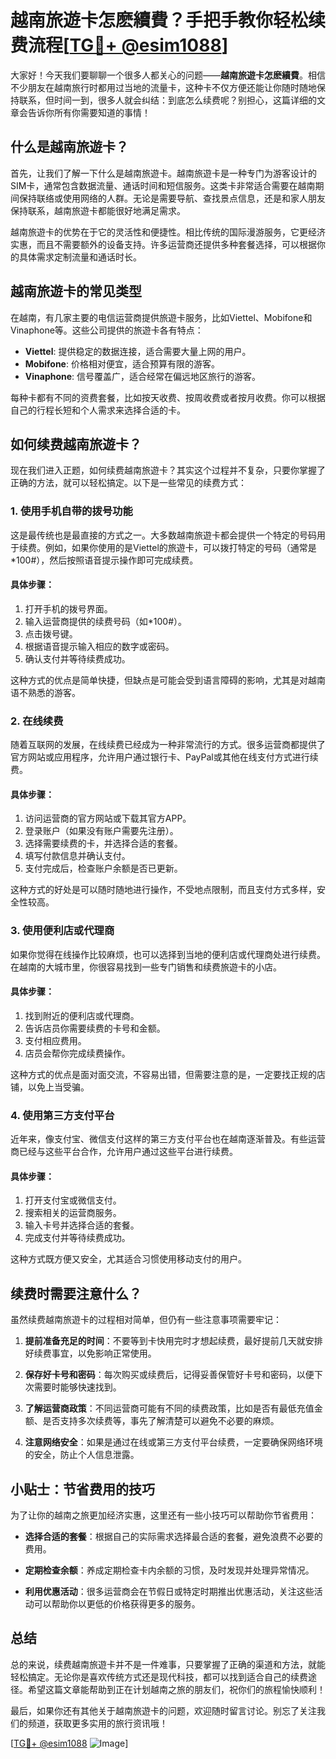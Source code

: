 # 越南旅遊卡怎麽續費？手把手教你轻松续费流程[[TG💪+ @esim1088](https://t.me/s/esim1088)]

大家好！今天我们要聊聊一个很多人都关心的问题——**越南旅遊卡怎麽續費**。相信不少朋友在越南旅行时都用过当地的流量卡，这种卡不仅方便还能让你随时随地保持联系，但时间一到，很多人就会纠结：到底怎么续费呢？别担心，这篇详细的文章会告诉你所有你需要知道的事情！

## 什么是越南旅遊卡？

首先，让我们了解一下什么是越南旅遊卡。越南旅遊卡是一种专门为游客设计的SIM卡，通常包含数据流量、通话时间和短信服务。这类卡非常适合需要在越南期间保持联络或使用网络的人群。无论是需要导航、查找景点信息，还是和家人朋友保持联系，越南旅遊卡都能很好地满足需求。

越南旅遊卡的优势在于它的灵活性和便捷性。相比传统的国际漫游服务，它更经济实惠，而且不需要额外的设备支持。许多运营商还提供多种套餐选择，可以根据你的具体需求定制流量和通话时长。

## 越南旅遊卡的常见类型

在越南，有几家主要的电信运营商提供旅遊卡服务，比如Viettel、Mobifone和Vinaphone等。这些公司提供的旅遊卡各有特点：

- **Viettel**: 提供稳定的数据连接，适合需要大量上网的用户。
- **Mobifone**: 价格相对便宜，适合预算有限的游客。
- **Vinaphone**: 信号覆盖广，适合经常在偏远地区旅行的游客。

每种卡都有不同的资费套餐，比如按天收费、按周收费或者按月收费。你可以根据自己的行程长短和个人需求来选择合适的卡。

## 如何续费越南旅遊卡？

现在我们进入正题，如何续费越南旅遊卡？其实这个过程并不复杂，只要你掌握了正确的方法，就可以轻松搞定。以下是一些常见的续费方式：

### 1. 使用手机自带的拨号功能

这是最传统也是最直接的方式之一。大多数越南旅遊卡都会提供一个特定的号码用于续费。例如，如果你使用的是Viettel的旅遊卡，可以拨打特定的号码（通常是*100#），然后按照语音提示操作即可完成续费。

#### 具体步骤：
1. 打开手机的拨号界面。
2. 输入运营商提供的续费号码（如*100#）。
3. 点击拨号键。
4. 根据语音提示输入相应的数字或密码。
5. 确认支付并等待续费成功。

这种方式的优点是简单快捷，但缺点是可能会受到语言障碍的影响，尤其是对越南语不熟悉的游客。

### 2. 在线续费

随着互联网的发展，在线续费已经成为一种非常流行的方式。很多运营商都提供了官方网站或应用程序，允许用户通过银行卡、PayPal或其他在线支付方式进行续费。

#### 具体步骤：
1. 访问运营商的官方网站或下载其官方APP。
2. 登录账户（如果没有账户需要先注册）。
3. 选择需要续费的卡，并选择合适的套餐。
4. 填写付款信息并确认支付。
5. 支付完成后，检查账户余额是否已更新。

这种方式的好处是可以随时随地进行操作，不受地点限制，而且支付方式多样，安全性较高。

### 3. 使用便利店或代理商

如果你觉得在线操作比较麻烦，也可以选择到当地的便利店或代理商处进行续费。在越南的大城市里，你很容易找到一些专门销售和续费旅遊卡的小店。

#### 具体步骤：
1. 找到附近的便利店或代理商。
2. 告诉店员你需要续费的卡号和金额。
3. 支付相应费用。
4. 店员会帮你完成续费操作。

这种方式的优点是面对面交流，不容易出错，但需要注意的是，一定要找正规的店铺，以免上当受骗。

### 4. 使用第三方支付平台

近年来，像支付宝、微信支付这样的第三方支付平台也在越南逐渐普及。有些运营商已经与这些平台合作，允许用户通过这些平台进行续费。

#### 具体步骤：
1. 打开支付宝或微信支付。
2. 搜索相关的运营商服务。
3. 输入卡号并选择合适的套餐。
4. 完成支付并等待续费成功。

这种方式既方便又安全，尤其适合习惯使用移动支付的用户。

## 续费时需要注意什么？

虽然续费越南旅遊卡的过程相对简单，但仍有一些注意事项需要牢记：

1. **提前准备充足的时间**：不要等到卡快用完时才想起续费，最好提前几天就安排好续费事宜，以免影响正常使用。
   
2. **保存好卡号和密码**：每次购买或续费后，记得妥善保管好卡号和密码，以便下次需要时能够快速找到。

3. **了解运营商政策**：不同运营商可能有不同的续费政策，比如是否有最低充值金额、是否支持多次续费等，事先了解清楚可以避免不必要的麻烦。

4. **注意网络安全**：如果是通过在线或第三方支付平台续费，一定要确保网络环境的安全，防止个人信息泄露。

## 小贴士：节省费用的技巧

为了让你的越南之旅更加经济实惠，这里还有一些小技巧可以帮助你节省费用：

- **选择合适的套餐**：根据自己的实际需求选择最合适的套餐，避免浪费不必要的费用。
  
- **定期检查余额**：养成定期检查卡内余额的习惯，及时发现并处理异常情况。

- **利用优惠活动**：很多运营商会在节假日或特定时期推出优惠活动，关注这些活动可以帮助你以更低的价格获得更多的服务。

## 总结

总的来说，续费越南旅遊卡并不是一件难事，只要掌握了正确的渠道和方法，就能轻松搞定。无论你是喜欢传统方式还是现代科技，都可以找到适合自己的续费途径。希望这篇文章能帮助到正在计划越南之旅的朋友们，祝你们的旅程愉快顺利！

最后，如果你还有其他关于越南旅遊卡的问题，欢迎随时留言讨论。别忘了关注我们的频道，获取更多实用的旅行资讯哦！

[[TG💪+ @esim1088](https://t.me/s/esim1088) ![Image](https://i.postimg.cc/4NQfJmqS/Snipaste-2025-05-13-00-14-12.png)]